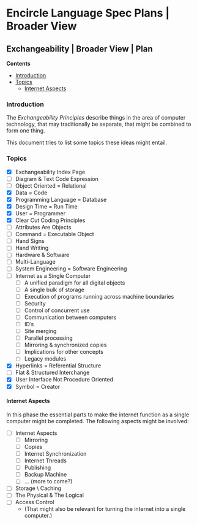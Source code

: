 Encircle Language Spec Plans | Broader View
===========================================

Exchangeability | Broader View | Plan
-------------------------------------

__Contents__

- [Introduction](#introduction)
- [Topics](#topics)
    - [Internet Aspects](#internet-aspects)

### Introduction

The *Exchangeability Principles* describe things in the area of computer technology, that may traditionally be separate, that might be combined to form one thing.

This document tries to list some topics these ideas might entail.

### Topics

- [x] Exchangeability Index Page
- [ ] Diagram & Text Code Expression
- [ ] Object Oriented = Relational
- [x] Data = Code
- [x] Programming Language = Database
- [x] Design Time = Run Time
- [x] User = Programmer
- [x] Clear Cut Coding Principles
- [ ] Attributes Are Objects
- [ ] Command = Executable Object
- [ ] Hand Signs
- [ ] Hand Writing
- [ ] Hardware & Software
- [ ] Multi-Language
- [ ] System Engineering = Software Engineering
- [ ] Internet as a Single Computer  
    - [ ] A unified paradigm for all digital objects
    - [ ] A single bulk of storage
    - [ ] Execution of programs running across machine boundaries
    - [ ] Security
    - [ ] Control of concurrent use
    - [ ] Communication between computers
    - [ ] ID’s
    - [ ] Site merging
    - [ ] Parallel processing
    - [ ] Mirroring & synchronized copies
    - [ ] Implications for other concepts
    - [ ] Legacy modules
- [x] Hyperlinks = Referential Structure
- [ ] Flat & Structured Interchange
- [x] User Interface Not Procedure Oriented
- [x] Symbol = Creator

#### Internet Aspects

In this phase the essential parts to make the internet function as a single computer might be completed. The following aspects might be involved:

- [ ] Internet Aspects
    - [ ] Mirroring
    - [ ] Copies
    - [ ] Internet Synchronization
    - [ ] Internet Threads
    - [ ] Publishing
    - [ ] Backup Machine
    - [ ] ... (more to come?)
- [ ] Storage \ Caching
- [ ] The Physical & The Logical
- [ ] Access Control  
    - (That might also be relevant for turning the internet into a single computer.)
